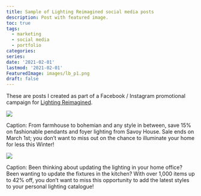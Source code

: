 ```yaml
---
title: Sample of Lighting Reimagined social media posts
description: Post with featured image.
toc: true
tags:
  - marketing
  - social media
  - portfolio
categories:
series:
date: '2021-02-01'
lastmod: '2021-02-01'
FeaturedImage: images/lb_p1.png
draft: false
---
```


These are posts I created as part of a Facebook / Instagram promotional campaign
for [Lighting Reimagined](https://lightingreimagined.com/).

![](/images/lb_p1.png)

Caption: From farmhouse to bohemian and any style in between, save 15% on fashionable pendants and foyer lighting from Savoy House. Sale ends on March 1st; you don’t want to miss out on the chance to illuminate your home for less this Winter!

![](/images/lb_p2.png)

Caption: Been thinking about updating the lighting in your home office? Been wanting to update the fixtures in the kitchen? With over 1,000 items up to 42% off, you don’t want to miss this opportunity to add the latest styles to your personal lighting catalogue! 

